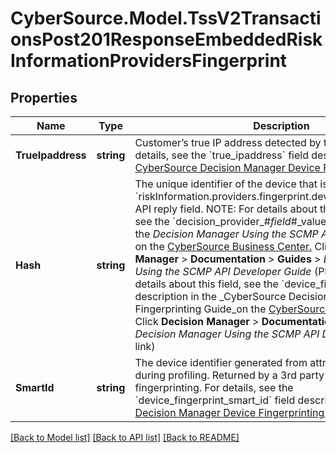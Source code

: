 # CyberSource.Model.TssV2TransactionsPost201ResponseEmbeddedRiskInformationProvidersFingerprint
## Properties

Name | Type | Description | Notes
------------ | ------------- | ------------- | -------------
**TrueIpaddress** | **string** | Customer’s true IP address detected by the application.  For details, see the &#x60;true_ipaddress&#x60; field description in [CyberSource Decision Manager Device Fingerprinting Guide.](https://www.cybersource.com/developers/documentation/fraud_management)  | [optional] 
**Hash** | **string** | The unique identifier of the device that is returned in the &#x60;riskInformation.providers.fingerprint.device_fingerprint_hash&#x60; API reply field.  NOTE: For details about the value of this field, see the &#x60;decision_provider_#_field_#_value&#x60; field description in the _Decision Manager Using the SCMP API Developer Guide_ on the [CyberSource Business Center.](https://ebc2.cybersource.com/ebc2/) Click **Decision Manager** &gt; **Documentation** &gt; **Guides** &gt; _Decision Manager Using the SCMP API Developer Guide_ (PDF link).  For more details about this field, see the &#x60;device_fingerprint_hash&#x60; field description in the _CyberSource Decision Manager Device Fingerprinting Guide_on the [CyberSource Business Center.](https://ebc2.cybersource.com/ebc2/) Click **Decision Manager** &gt; **Documentation** &gt; **Guides** &gt; _Decision Manager Using the SCMP API Developer Guide_ (PDF link)  | [optional] 
**SmartId** | **string** | The device identifier generated from attributes collected during profiling. Returned by a 3rd party when you use device fingerprinting.  For details, see the &#x60;device_fingerprint_smart_id&#x60; field description in [CyberSource Decision Manager Device Fingerprinting Guide.](https://www.cybersource.com/developers/documentation/fraud_management)  | [optional] 

[[Back to Model list]](../README.md#documentation-for-models) [[Back to API list]](../README.md#documentation-for-api-endpoints) [[Back to README]](../README.md)

